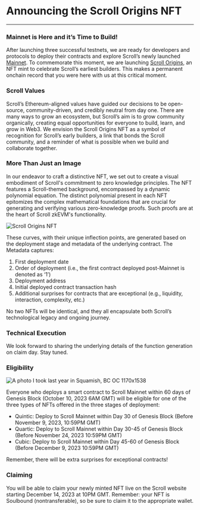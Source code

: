 # Announcing the Scroll Origins NFT

---

### Mainnet is Here and it’s Time to Build!

After launching three successful testnets, we are ready for developers and protocols to deploy their contracts and explore Scroll’s newly launched [Mainnet](https://scroll.io/blog/founderLetter). To commemorate this moment, we are launching [Scroll Origins](https://scroll.io/developer-nft/check-eligibility), an NFT mint to celebrate Scroll’s earliest builders. This makes a permanent onchain record that you were here with us at this critical moment.

### Scroll Values

Scroll’s Ethereum-aligned values have guided our decisions to be open-source, community-driven, and credibly neutral from day one. There are many ways to grow an ecosystem, but Scroll’s aim is to grow community organically, creating equal opportunities for everyone to build, learn, and grow in Web3. We envision the Scroll Origins NFT as a symbol of recognition for Scroll’s early builders, a link that bonds the Scroll community, and a reminder of what is possible when we build and collaborate together.

### More Than Just an Image

In our endeavor to craft a distinctive NFT, we set out to create a visual embodiment of Scroll's commitment to zero knowledge principles. The NFT features a Scroll-themed background, encompassed by a dynamic polynomial equation. The distinct polynomial present in each NFT epitomizes the complex mathematical foundations that are crucial for generating and verifying various zero-knowledge proofs. Such proofs are at the heart of Scroll zkEVM's functionality.

![Scroll Origins NFT](/imgs/homepage/blog/scrollOriginsNFT/Illustration.gif)

These curves, with their unique inflection points, are generated based on the deployment stage and metadata of the underlying contract. The Metadata captures:

1. First deployment date
2. Order of deployment (i.e., the first contract deployed post-Mainnet is denoted as ‘1’)
3. Deployment address
4. Initial deployed contract transaction hash
5. Additional surprises for contracts that are exceptional (e.g., liquidity, interaction, complexity, etc.)

No two NFTs will be identical, and they all encapsulate both Scroll’s technological legacy and ongoing journey.

### **Technical Execution**

We look forward to sharing the underlying details of the function generation on claim day. Stay tuned.

### Eligibility
![A photo I took last year in Squamish, BC  OC 1170x1538](https://github.com/scroll-tech/frontends/assets/15090582/72bd867a-5b80-438a-ac58-55114028efe0)

Everyone who deploys a smart contract to Scroll Mainnet within 60 days of Genesis Block (October 10, 2023 6AM GMT) will be eligible for one of the three types of NFTs offered in the three stages of deployment:

- Quintic: Deploy to Scroll Mainnet within Day 30 of Genesis Block (Before November 9, 2023, 10:59PM GMT)
- Quartic: Deploy to Scroll Mainnet within Day 30-45 of Genesis Block (Before November 24, 2023 10:59PM GMT)
- Cubic: Deploy to Scroll Mainnet within Day 45-60 of Genesis Block (Before December 9, 2023 10:59PM GMT)

Remember, there will be extra surprises for exceptional contracts!

### Claiming

You will be able to claim your newly minted NFT live on the Scroll website starting December 14, 2023 at 10PM GMT. Remember: your NFT is Soulbound (nontransferable), so be sure to claim it to the appropriate wallet.
